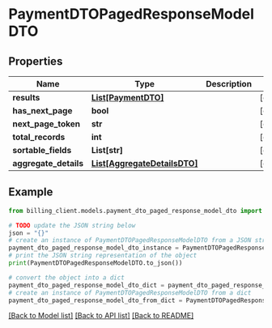 # PaymentDTOPagedResponseModelDTO


## Properties

Name | Type | Description | Notes
------------ | ------------- | ------------- | -------------
**results** | [**List[PaymentDTO]**](PaymentDTO.md) |  | [optional] 
**has_next_page** | **bool** |  | [optional] 
**next_page_token** | **str** |  | [optional] 
**total_records** | **int** |  | [optional] 
**sortable_fields** | **List[str]** |  | [optional] 
**aggregate_details** | [**List[AggregateDetailsDTO]**](AggregateDetailsDTO.md) |  | [optional] 

## Example

```python
from billing_client.models.payment_dto_paged_response_model_dto import PaymentDTOPagedResponseModelDTO

# TODO update the JSON string below
json = "{}"
# create an instance of PaymentDTOPagedResponseModelDTO from a JSON string
payment_dto_paged_response_model_dto_instance = PaymentDTOPagedResponseModelDTO.from_json(json)
# print the JSON string representation of the object
print(PaymentDTOPagedResponseModelDTO.to_json())

# convert the object into a dict
payment_dto_paged_response_model_dto_dict = payment_dto_paged_response_model_dto_instance.to_dict()
# create an instance of PaymentDTOPagedResponseModelDTO from a dict
payment_dto_paged_response_model_dto_from_dict = PaymentDTOPagedResponseModelDTO.from_dict(payment_dto_paged_response_model_dto_dict)
```
[[Back to Model list]](../README.md#documentation-for-models) [[Back to API list]](../README.md#documentation-for-api-endpoints) [[Back to README]](../README.md)


